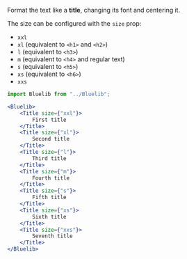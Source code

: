 Format the text like a **title**, changing its font and centering it.

The size can be configured with the `size` prop:

- `xxl`
- `xl` (equivalent to `<h1>` and `<h2>`)
- `l` (equivalent to `<h3>`)
- `m` (equivalent to `<h4>` and regular text)
- `s` (equivalent to `<h5>`)
- `xs` (equivalent to `<h6>`)
- `xxs`

```jsx
import Bluelib from "../Bluelib";

<Bluelib>
    <Title size={"xxl"}>
        First title
    </Title>
    <Title size={"xl"}>
        Second title
    </Title>
    <Title size={"l"}>
        Third title
    </Title>
    <Title size={"m"}>
        Fourth title
    </Title>
    <Title size={"s"}>
        Fifth title
    </Title>
    <Title size={"xs"}>
        Sixth title
    </Title>
    <Title size={"xxs"}>
        Seventh title
    </Title>
</Bluelib>
```

